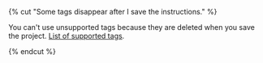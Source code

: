 {% cut "Some tags disappear after I save the instructions." %}

You can't use unsupported tags because they are deleted when you save the project. [List of supported tags](../../../../guide/concepts/instruction.md#html).

{% endcut %}